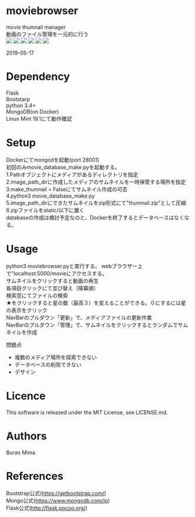 # moviebrowser
movie thumnail manager  
動画のファイル管理を一元的に行う  
<img src ="https://img.shields.io/badge/python3.4+-green.svg">
<img src ="https://img.shields.io/badge/flask-red.svg">
<img src ="https://img.shields.io/badge/bootstrap2.0-green.svg">
<img src ="https://img.shields.io/badge/MongoDB-green.svg">
<img src ="https://img.shields.io/badge/Docker-green.svg">
<img src ="https://img.shields.io/badge/Linux_Mint-v.19.1-green.svg">


2019-05-17

# Dependency
Flask  
Bootstarp  
python 3.4+  
MongoDB(on Docker)  
Linux Mint 19.1にて動作確認  

# Setup
Dockerにてmongodを起動(port 28001)  
初回のみmovie_database_make.pyを起動する。  
    1.Pathオブジェクトにメディアがあるディレクトリを指定  
    2.image_path_dirに作成したメディアのサムネイルを一時保管する場所を指定  
    3.make_thumnail = Falseにてサムネイル作成の可否  
    4.python3 movie_database_make.py  
    5.image_path_dirにできたサムネイルをzip形式にて"thumnail.zip"として圧縮  
    6.zipファイルをstatic/以下に置く  
databaseの作成は検討予定なのと、Dockerを終了するとデータベースはなくなる。  

# Usage
python3 moviebrowser.pyと実行する。
webブラウザー上で"localhost:5000/movieにアクセスする。  
サムネイルをクリックすると動画の再生  
各項目クリックにて並び替え（降冪順）  
検索窓にてファイルの検索  
★をクリックすると星の数（最高３）を変えることができる。０にするには星の表示をクリック  
NavBarのプルダウン「更新」で、メディアファイルの更新作業  
NavBarのプルダウン「管理」で、サムネイルをクリックするとランダムでサムネイルを作成  

問題点  
* 複数のメディア場所を探索できない
* データベースの削除できない
* デザイン


# Licence
This software is released under the MIT License, see LICENSE.md.

# Authors
Burao Mima

# References
Bootstrap公式(https://getbootstrap.com/)  
Mongo公式(https://www.mongodb.com/jp)  
Flask公式(http://flask.pocoo.org/)  